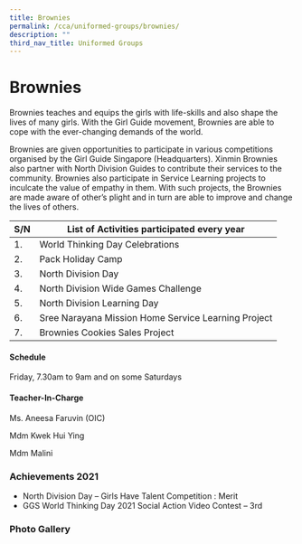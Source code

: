```yaml
---
title: Brownies
permalink: /cca/uniformed-groups/brownies/
description: ""
third_nav_title: Uniformed Groups
---
```

# **Brownies**

Brownies teaches and equips the girls with life-skills and also shape the lives of many girls. With the Girl Guide movement, Brownies are able to cope with the ever-changing demands of the world.

Brownies are given opportunities to participate in various competitions organised by the Girl Guide Singapore (Headquarters). Xinmin Brownies also partner with North Division Guides to contribute their services to the community. Brownies also participate in Service Learning projects to inculcate the value of empathy in them. With such projects, the Brownies are made aware of other’s plight and in turn are able to improve and change the lives of others.

| S/N 	| List of Activities participated every year 	|
|---	|---	|
| 1. 	| World Thinking Day Celebrations 	|
| 2. 	| Pack Holiday Camp 	|
| 3. 	| North Division Day 	|
| 4. 	| North Division Wide Games Challenge 	|
| 5. 	| North Division Learning Day 	|
| 6. 	| Sree Narayana Mission Home Service Learning Project 	|
| 7. 	| Brownies Cookies Sales Project 	|

#### Schedule

Friday, 7.30am to 9am and on some Saturdays

#### Teacher-In-Charge

Ms. Aneesa Faruvin (OIC)

Mdm Kwek Hui Ying

Mdm Malini  
  

### Achievements 2021

* North Division Day – Girls Have Talent Competition : Merit
* GGS World Thinking Day 2021 Social Action Video Contest – 3rd

### Photo Gallery